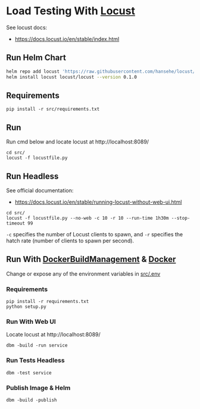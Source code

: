 # Load Testing With [Locust](https://locust.io/)

See locust docs:
- https://docs.locust.io/en/stable/index.html

## Run Helm Chart
```bash
helm repo add locust 'https://raw.githubusercontent.com/hansehe/locust/master/helm/charts'
helm install locust locust/locust --version 0.1.0
```

## Requirements
```
pip install -r src/requirements.txt
```

## Run
Run cmd below and locate locust at http://localhost:8089/
```
cd src/
locust -f locustfile.py
```

## Run Headless 
See official documentation: 
- https://docs.locust.io/en/stable/running-locust-without-web-ui.html

```
cd src/
locust -f locustfile.py --no-web -c 10 -r 10 --run-time 1h30m --stop-timeout 99
```

`-c` specifies the number of Locust clients to spawn, and `-r` specifies the hatch rate (number of clients to spawn per second).

## Run With [DockerBuildManagement](https://github.com/DIPSAS/DockerBuildManagement) & [Docker](https://www.docker.com/)
Change or expose any of the environment variables in [src/.env](src/.env)

### Requirements
```
pip install -r requirements.txt
python setup.py
```

### Run With Web UI
Locate locust at http://localhost:8089/
```
dbm -build -run service
```

### Run Tests Headless
```
dbm -test service
```

### Publish Image & Helm
```
dbm -build -publish
```
